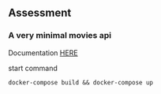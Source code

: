 ## Assessment

### A very minimal movies api

Documentation [HERE](https://documenter.getpostman.com/view/11688875/2s93JnVSsB)

start command
```shell
docker-compose build && docker-compose up
```